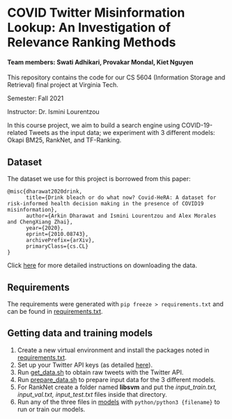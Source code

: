 # COVID Twitter Misinformation Lookup: An Investigation of Relevance Ranking Methods

#### Team members: Swati Adhikari, Provakar Mondal, Kiet Nguyen

This repository contains the code for our CS 5604 (Information Storage and Retrieval) final project at Virginia Tech.

Semester: Fall 2021

Instructor: Dr. Ismini Lourentzou

In this course project, we aim to build a search engine using COVID-19-related Tweets as the input data; we experiment with 3 different models: Okapi BM25, RankNet, and TF-Ranking.

## Dataset

The dataset we use for this project is borrowed from this paper:

```
@misc{dharawat2020drink,
      title={Drink bleach or do what now? Covid-HeRA: A dataset for risk-informed health decision making in the presence of COVID19 misinformation},
      author={Arkin Dharawat and Ismini Lourentzou and Alex Morales and ChengXiang Zhai},
      year={2020},
      eprint={2010.08743},
      archivePrefix={arXiv},
      primaryClass={cs.CL}
}
```

Click [here](data/README.md) for more detailed instructions on downloading the data.

## Requirements

The requirements were generated with `pip freeze > requirements.txt` and can be found in [requirements.txt](requirements.txt).

## Getting data and training models

1. Create a new virtual environment and install the packages noted in [requirements.txt](requirements.txt).
2. Set up your Twitter API keys (as detailed [here](data/README.md)).
3. Run [get_data.sh](get_data.sh) to obtain raw tweets with the Twitter API.
4. Run [prepare_data.sh](prepare_data.sh) to prepare input data for the 3 different models.
5. For RankNet create a folder named **libsvm** and put the <i>input_train.txt, input_val.txt, input_test.txt</i> files inside that directory. 
5. Run any of the three files in [models](models/) with `python/python3 {filename}` to run or train our models.
